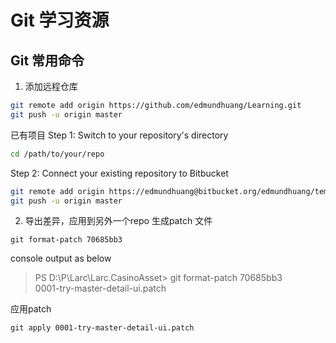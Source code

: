 # Git 学习资源

## Git 常用命令
1. 添加远程仓库
``` bash
git remote add origin https://github.com/edmundhuang/Learning.git  
git push -u origin master
```

已有项目
Step 1: Switch to your repository's directory
```bash
cd /path/to/your/repo
```

Step 2: Connect your existing repository to Bitbucket
```bash
git remote add origin https://edmundhuang@bitbucket.org/edmundhuang/temple.git
git push -u origin master
```

2. 导出差异，应用到另外一个repo
生成patch 文件
```
git format-patch 70685bb3
```
console output as below  
> PS D:\P\Larc\Larc.CasinoAsset> git format-patch 70685bb3  
0001-try-master-detail-ui.patch

应用patch
```
git apply 0001-try-master-detail-ui.patch
```